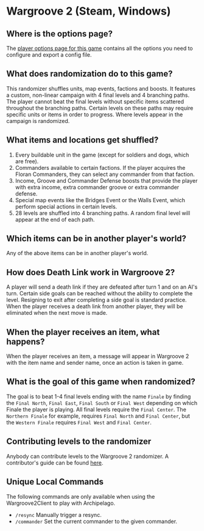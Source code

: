 # Wargroove 2 (Steam, Windows)

## Where is the options page?

The [player options page for this game](../player-options) contains all the options you need to configure and export a
config file.

## What does randomization do to this game?

This randomizer shuffles units, map events, factions and boosts. It features a custom, non-linear campaign with 4 
final levels and 4 branching paths. The player cannot beat the final levels without specific items scattered throughout 
the branching paths. Certain levels on these paths may require specific units or items in order to progress.
Where levels appear in the campaign is randomized.

## What items and locations get shuffled?

1. Every buildable unit in the game (except for soldiers and dogs, which are free).
2. Commanders available to certain factions. If the player acquires the Floran Commanders, they can select any commander
from that faction.
3. Income, Groove and Commander Defense boosts that provide the player with extra income, extra commander groove 
or extra commander defense.
4. Special map events like the Bridges Event or the Walls Event, which perform special actions in certain levels.
5. 28 levels are shuffled into 4 branching paths. A random final level will appear at the end of each path.

## Which items can be in another player's world?

Any of the above items can be in another player's world.

## How does Death Link work in Wargroove 2?

A player will send a death link if they are defeated after turn 1 and on an AI's turn.
Certain side goals can be reached without the ability to complete the level. Resigning to exit after completing a side
goal is standard practice. When the player receives a death link from another player, they will be eliminated when the 
next move is made.

## When the player receives an item, what happens?

When the player receives an item, a message will appear in Wargroove 2 with the item name and sender name, once an 
action is taken in game.

## What is the goal of this game when randomized?

The goal is to beat 1-4 final levels ending with the name `Finale` by finding the `Final North`, `Final East`, 
`Final South` or `Final West` depending on which Finale the player is playing.
All final levels require the `Final Center`. The `Northern Finale` for example, requires `Final North` and 
`Final Center`, but the `Western Finale` requires `Final West` and `Final Center`.

## Contributing levels to the randomizer

Anybody can contribute levels to the Wargroove 2 randomizer.
A contributor's guide can be found 
[here](https://docs.google.com/documen/d/1ovGGTKYJsJcLH4kLZ2k2FQes82sQ96C35gF6j_akCf4/edit?usp=sharing).

## Unique Local Commands

The following commands are only available when using the Wargroove2Client to play with Archipelago.

- `/resync` Manually trigger a resync.
- `/commander` Set the current commander to the given commander.
